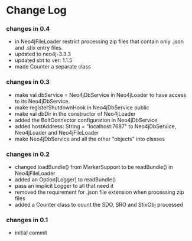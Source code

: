 Change Log
==========

### changes in 0.4

* in Neo4jFileLoader restrict processing zip files that contain only .json and .stix entry files.
* updated to neo4j-3.3.3
* updated sbt to ver: 1.1.5
* made Counter a separate class

### changes in 0.3

* make val dbService = Neo4jDbService in Neo4jLoader to have access to its Neo4jDbService.
* make registerShutdownHook in Neo4jDbService public
* make val dbDir in the constructor of Neo4jLoader
* added the BoltConnector configuration in Neo4jDbService
* added  hostAddress: String = "localhost:7687" to Neo4jDbService, Neo4jLoader and Neo4jFileLoader
* make Neo4jDbService and all the other "objects" into classes

### changes in 0.2

* changed loadBundle() from MarkerSupport to be readBundle() in Neo4jFileLoader
* added an Option[Logger] to readBundle()
* pass an implicit Logger to all that need it
* removed the requirement for .json file extension when processing zip files
* added a Counter class to count the SDO, SRO and StixObj processed

### changes in 0.1

* initial commit